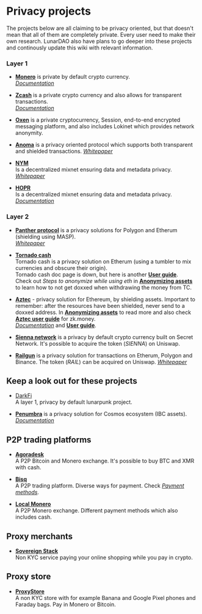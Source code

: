 # Privacy projects

The projects below are all claiming to be privacy oriented, but that doesn't mean that all of them are completely private. Every user need to make their own research. LunarDAO also have plans to go deeper into these projects and continously update this wiki with relevant information.

### Layer 1

- [**Monero**](https://www.getmonero.org/) is private by default crypto currency.  
[*Documentation*](https://monerodocs.org/)

- [**Zcash**](https://z.cash/) is a private crypto currency and also allows for transparent transactions.  
[*Documentation*](https://zcash.readthedocs.io/en/latest/)
    
- [**Oxen**](oxen.io) is a private cryptocurrency, Session, end-to-end encrypted messaging platform, and also includes Lokinet which provides network anonymity.

- [**Anoma**](https://anoma.net/) is a privacy oriented protocol which supports both transparent and shielded transactions. 
[*Whitepaper*](https://github.com/anoma/whitepaper/blob/main/whitepaper.pdf)

- [**NYM**](https://nymtech.net/)  
Is a decentralized mixnet ensuring data and metadata privacy.  
[*Whitepaper*](https://nymtech.net/nym-whitepaper.pdf)

- [**HOPR**](https://hoprnet.org/protocol)  
Is a decentralized mixnet ensuring data and metadata privacy.  
[*Documentation*](https://github.com/hoprnet)

### Layer 2

- [**Panther protocol**](https://www.pantherprotocol.io) is a privacy solutions for Polygon and Etherum (shielding using MASP).  
[*Whitepaper*](https://www.pantherprotocol.io/resources/panther-protocol-v-1-0-1.pdf)

- [**Tornado cash**](https://hackmd.io/@gozzy/tornado-cash-post-censorship)  
Tornado cash is a privacy solution on Etherum (using a tumbler to mix currencies and obscure their origin).  
Tornado cash doc page is down, but here is another [**User guide**](https://cryptobriefing.com/how-to-use-tornado-cash-ethereum-privacy-solution/).  
Check out *Steps to anonymize while using eth* in [**Anonymizing assets**](./anonymizing_assets.md) to learn how to not get doxxed when withdrawing the money from TC. 

- [**Aztec**](https://zk.money/) - privacy solution for Ethereum, by shielding assets. Important to remember: after the resources have been shielded, never send to a doxxed address. In [**Anonymizing assets**](./anonymizing_assets.md) to read more and also check [**Aztec user guide**](https://docs.aztec.network/zk-money/userguide) for zk.money.  
[*Documentation*](https://docs.aztec.network/how-aztec-works/faq) and [**User guide**](https://docs.aztec.network/zk-money/userguide).

- [**Sienna network**](https://sienna.network/) is a privacy by default crypto currency built on Secret Network. It's possible to acquire the token (*SIENNA*) on Uniswap.

- [**Railgun**](https://railgun.ch/) is a privacy solution for transactions on Etherum, Polygon and Binance.  The token (*RAIL*) can be acquired on Uniswap.
[*Whitepaper*](https://assets.railgun.org/docs/whitepaper)


## Keep a look out for these projects

- [DarkFi](dark.fi)  
A layer 1, privacy by default lunarpunk project.

- [**Penumbra**](https://penumbra.zone/) is a privacy solution for Cosmos ecosystem (IBC assets).  
[*Documentation*](https://protocol.penumbra.zone/main/index.html)
 	

## P2P trading platforms

- [**Agoradesk**](https://agoradesk.com/)  
A P2P Bitcoin and Monero exchange. It's possible to buy BTC and XMR with cash.

- [**Bisq**](https://bisq.network/)  
A P2P trading platform. Diverse ways for payment. Check [*Payment methods*](https://bisq.wiki/Payment_methods).

- [**Local Monero**](https://localmonero.co/)  
A P2P Monero exchange. Different payment methods which also includes cash.


## Proxy merchants

- [**Sovereign Stack**](https://sovereignstack.tools/rerouter/)  
Non KYC service paying your online shopping while you pay in crypto.

## Proxy store

- [**ProxyStore**](https://proxysto.re/)  
A non KYC store with for example Banana and Google Pixel phones and Faraday bags. Pay in Monero or Bitcoin.
